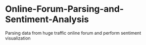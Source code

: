 # Online-Forum-Parsing-and-Sentiment-Analysis
Parsing data from huge traffic online forum and perform sentiment visualization
